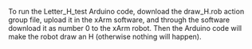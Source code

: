 To run the Letter_H_test Arduino code, download the draw_H.rob action group file, upload it in the xArm software, and through the software download it as number 0 to the xArm robot. Then the Arduino code will make the robot draw an H (otherwise nothing will happen).
